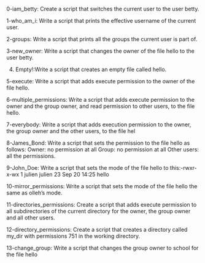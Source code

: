 0-iam_betty: Create a script that switches the current user to the user betty.

1-who_am_i: Write a script that prints the effective username of the current user.

2-groups: Write a script that prints all the groups the current user is part of.

3-new_owner: Write a script that changes the owner of the file hello to the user betty.

4. Empty!:Write a script that creates an empty file called hello.

5-execute: Write a script that adds execute permission to the owner of the file hello.

6-multiple_permissions: Write a script that adds execute permission to the owner and the group owner, and read permission to other users, to the file hello.

7-everybody: Write a script that adds execution permission to the owner, the group owner and the other users, to the file hel

8-James_Bond: Write a script that sets the permission to the file hello as follows: Owner: no permission at all Group: no permission at all Other users: all the permissions.

9-John_Doe: Write a script that sets the mode of the file hello to this:-rwxr-x-wx 1 julien julien 23 Sep 20 14:25 hello

10-mirror_permissions: Write a script that sets the mode of the file hello the same as olleh’s mode. 

11-directories_permissions: Create a script that adds execute permission to all subdirectories of the current directory for the owner, the group owner and all other users.

12-directory_permissions: Create a script that creates a directory called my_dir with permissions 751 in the working directory.

13-change_group: Write a script that changes the group owner to school for the file hello